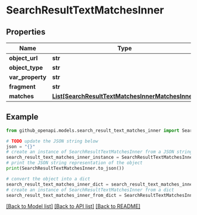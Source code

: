 # SearchResultTextMatchesInner


## Properties

Name | Type | Description | Notes
------------ | ------------- | ------------- | -------------
**object_url** | **str** |  | [optional] 
**object_type** | **str** |  | [optional] 
**var_property** | **str** |  | [optional] 
**fragment** | **str** |  | [optional] 
**matches** | [**List[SearchResultTextMatchesInnerMatchesInner]**](SearchResultTextMatchesInnerMatchesInner.md) |  | [optional] 

## Example

```python
from github_openapi.models.search_result_text_matches_inner import SearchResultTextMatchesInner

# TODO update the JSON string below
json = "{}"
# create an instance of SearchResultTextMatchesInner from a JSON string
search_result_text_matches_inner_instance = SearchResultTextMatchesInner.from_json(json)
# print the JSON string representation of the object
print(SearchResultTextMatchesInner.to_json())

# convert the object into a dict
search_result_text_matches_inner_dict = search_result_text_matches_inner_instance.to_dict()
# create an instance of SearchResultTextMatchesInner from a dict
search_result_text_matches_inner_from_dict = SearchResultTextMatchesInner.from_dict(search_result_text_matches_inner_dict)
```
[[Back to Model list]](../README.md#documentation-for-models) [[Back to API list]](../README.md#documentation-for-api-endpoints) [[Back to README]](../README.md)


